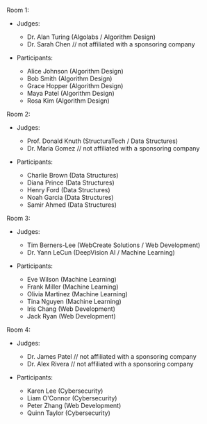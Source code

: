 Room 1:
- Judges:
  - Dr. Alan Turing (Algolabs / Algorithm Design)
  - Dr. Sarah Chen  // not affiliated with a sponsoring company

- Participants:
  - Alice Johnson (Algorithm Design)
  - Bob Smith (Algorithm Design)
  - Grace Hopper (Algorithm Design)
  - Maya Patel (Algorithm Design)
  - Rosa Kim (Algorithm Design)

Room 2:
- Judges:
  - Prof. Donald Knuth (StructuraTech / Data Structures)
  - Dr. Maria Gomez  // not affiliated with a sponsoring company

- Participants:
  - Charlie Brown (Data Structures)
  - Diana Prince (Data Structures)
  - Henry Ford (Data Structures)
  - Noah Garcia (Data Structures)
  - Samir Ahmed (Data Structures)

Room 3:
- Judges:
  - Tim Berners-Lee (WebCreate Solutions / Web Development)
  - Dr. Yann LeCun (DeepVision AI / Machine Learning)

- Participants:
  - Eve Wilson (Machine Learning)
  - Frank Miller (Machine Learning)
  - Olivia Martinez (Machine Learning)
  - Tina Nguyen (Machine Learning)
  - Iris Chang (Web Development)
  - Jack Ryan (Web Development)

Room 4:
- Judges:
  - Dr. James Patel  // not affiliated with a sponsoring company
  - Dr. Alex Rivera  // not affiliated with a sponsoring company

- Participants:
  - Karen Lee (Cybersecurity)
  - Liam O'Connor (Cybersecurity)
  - Peter Zhang (Web Development)
  - Quinn Taylor (Cybersecurity)

